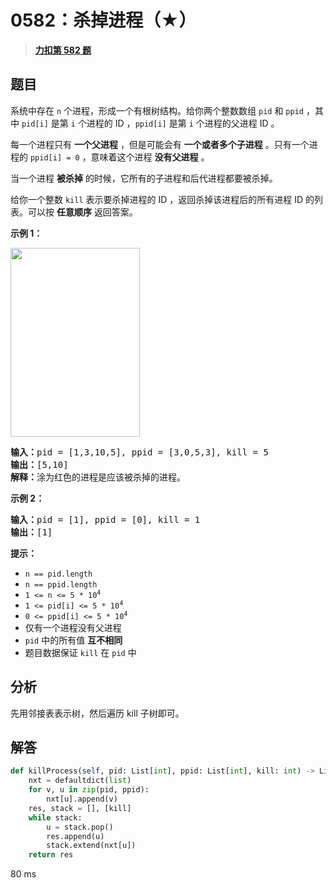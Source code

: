# 0582：杀掉进程（★）


> <u>**[力扣第 582 题](https://leetcode.cn/problems/kill-process/)**</u>

## 题目

<p>系统中存在 <code>n</code> 个进程，形成一个有根树结构。给你两个整数数组 <code>pid</code> 和 <code>ppid</code> ，其中 <code>pid[i]</code> 是第 <code>i</code> 个进程的 ID ，<code>ppid[i]</code> 是第 <code>i</code> 个进程的父进程 ID 。</p>

<p>每一个进程只有 <strong>一个父进程</strong> ，但是可能会有 <strong>一个或者多个子进程</strong> 。只有一个进程的 <code>ppid[i] = 0</code> ，意味着这个进程 <strong>没有父进程</strong> 。</p>

<p>当一个进程 <strong>被杀掉</strong> 的时候，它所有的子进程和后代进程都要被杀掉。</p>

<p>给你一个整数 <code>kill</code> 表示要杀掉​​进程的 ID ，返回杀掉该进程后的所有进程 ID 的列表。可以按 <strong>任意顺序</strong> 返回答案。</p>


<p><strong>示例 1：</strong></p>
<img alt="" src="https://assets.leetcode.com/uploads/2021/02/24/ptree.jpg" style="width: 207px; height: 302px;" />
<pre>
<strong>输入：</strong>pid = [1,3,10,5], ppid = [3,0,5,3], kill = 5
<strong>输出：</strong>[5,10]
<strong>解释：</strong>涂为红色的进程是应该被杀掉的进程。
</pre>

<p><strong>示例 2：</strong></p>

<pre>
<strong>输入：</strong>pid = [1], ppid = [0], kill = 1
<strong>输出：</strong>[1]
</pre>



<p><strong>提示：</strong></p>

<ul>
<li><code>n == pid.length</code></li>
<li><code>n == ppid.length</code></li>
<li><code>1 <= n <= 5 * 10<sup>4</sup></code></li>
<li><code>1 <= pid[i] <= 5 * 10<sup>4</sup></code></li>
<li><code>0 <= ppid[i] <= 5 * 10<sup>4</sup></code></li>
<li>仅有一个进程没有父进程</li>
<li><code>pid</code> 中的所有值 <strong>互不相同</strong></li>
<li>题目数据保证 <code>kill</code> 在 <code>pid</code> 中</li>
</ul>


## 分析

先用邻接表表示树，然后遍历 kill 子树即可。

## 解答

```python
def killProcess(self, pid: List[int], ppid: List[int], kill: int) -> List[int]:
	nxt = defaultdict(list)
	for v, u in zip(pid, ppid):
		nxt[u].append(v)
	res, stack = [], [kill]
	while stack:
		u = stack.pop()
		res.append(u)
		stack.extend(nxt[u])
	return res
```

80 ms
